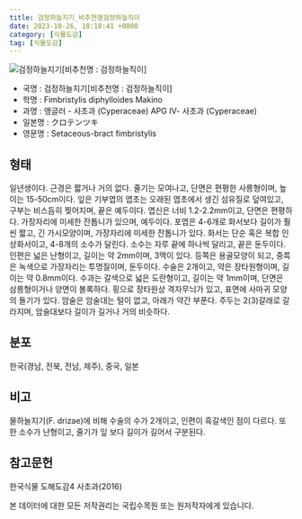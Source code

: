 ```yaml
---
title: 검정하늘지기_비추천명검정하늘직이
date: 2023-10-26, 18:18:41 +0800
category: [식물도감]
tag: [식물도감]
---
```




![검정하늘지기[비추천명 : 검정하늘직이]](http://www.nature.go.kr/fileUpload/plants/basic/Cyperaceae/Fimbristylis/5369/1_th2.JPG)
- 국명 : 검정하늘지기[비추천명 : 검정하늘직이]
- 학명 : Fimbristylis diphylloides Makino
- 과명 : 앵글러 - 사초과 (Cyperaceae) APG Ⅳ- 사초과 (Cyperaceae)
- 일본명 : クロテンツキ
- 영문명 : Setaceous-bract fimbristylis


## 형태
일년생이다. 근경은 짧거나 거의 없다. 줄기는 모여나고, 단면은 편평한 사릉형이며, 높이는 15-50cm이다. 잎은 기부엽의 엽초는 오래된 엽초에서 생긴 섬유질로 덮여있고, 구부는 비스듬히 찢어지며, 끝은 예두이다. 엽신은 너비 1.2-2.2mm이고, 단면은 편평하다. 가장자리에 미세한 잔톱니가 있으며, 예두이다. 포엽은 4-6개로 화서보다 길이가 훨씬 짧고, 긴 가시모양이며, 가장자리에 미세한 잔톱니가 있다. 화서는 단순 혹은 복합 인상화서이고, 4-8개의 소수가 달린다. 소수는 자루 끝에 하나씩 달리고, 끝은 둔두이다. 인편은 넓은 난형이고, 길이는 약 2mm이며, 3맥이 있다. 등쪽은 용골모양이 되고, 중륵은 녹색으로 가장자리는 투명질이며, 둔두이다. 수술은 2개이고, 약은 장타원형이며, 길이는 약 0.8mm이다. 수과는 갈색으로 넓은 도란형이고, 길이는 약 1mm이며, 단면은 삼릉형이거나 양면이 볼록하다. 횡으로 장타원상 격자무늬가 있고, 표면에 사마귀 모양의 돌기가 있다. 암술은 암술대는 털이 없고, 아래가 약간 부푼다. 주두는 2(3)갈래로 갈라지며, 암술대보다 길이가 길거나 거의 비슷하다.
## 분포
한국(경남, 전북, 전남, 제주), 중국, 일본
## 비고
물하늘지기(F. drizae)에 비해 수술의 수가 2개이고, 인편이 흑갈색인 점이 다르다. 또한 소수가 난형이고, 줄기가 잎 보다 길이가 길어서 구분된다.
## 참고문헌
한국식물 도해도감4 사초과(2016)






본 데이터에 대한 모든 저작권리는 국립수목원 또는 원저작자에게 있습니다.
